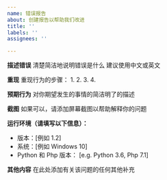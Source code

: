 ```yaml
---
name: 错误报告
about: 创建报告以帮助我们改进
title: ''
labels: ''
assignees: ''

---
```


**描述错误**
清楚简洁地说明错误是什么
建议使用中文或英文

**重现**
重现行为的步骤：
1. 
2. 
3. 
4. 

**预期行为**
对你期望发生的事情的简洁明了的描述

**截图**
如果可以，请添加屏幕截图以帮助解释你的问题

**运行环境（请填写以下信息）：**
 - 版本：[例如 1.2]
 - 系统：[例如 Windows 10]
 - Python 和 Php 版本： [e.g. Python 3.6, Php 7.1]

**其他内容**
在此处添加有关该问题的任何其他补充
